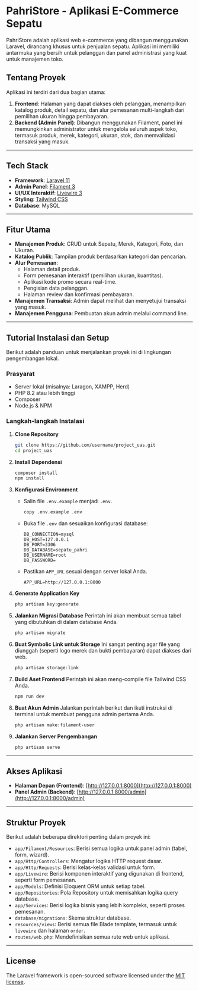 # PahriStore - Aplikasi E-Commerce Sepatu

PahriStore adalah aplikasi web e-commerce yang dibangun menggunakan Laravel, dirancang khusus untuk penjualan sepatu. Aplikasi ini memiliki antarmuka yang bersih untuk pelanggan dan panel administrasi yang kuat untuk manajemen toko.

## Tentang Proyek

Aplikasi ini terdiri dari dua bagian utama:

1.  **Frontend**: Halaman yang dapat diakses oleh pelanggan, menampilkan katalog produk, detail sepatu, dan alur pemesanan multi-langkah dari pemilihan ukuran hingga pembayaran.
2.  **Backend (Admin Panel)**: Dibangun menggunakan Filament, panel ini memungkinkan administrator untuk mengelola seluruh aspek toko, termasuk produk, merek, kategori, ukuran, stok, dan memvalidasi transaksi yang masuk.

---

## Tech Stack

-   **Framework**: [Laravel 11](https://laravel.com/)
-   **Admin Panel**: [Filament 3](https://filamentphp.com/)
-   **UI/UX Interaktif**: [Livewire 3](https://livewire.laravel.com/)
-   **Styling**: [Tailwind CSS](https://tailwindcss.com/)
-   **Database**: MySQL

---

## Fitur Utama

-   **Manajemen Produk**: CRUD untuk Sepatu, Merek, Kategori, Foto, dan Ukuran.
-   **Katalog Publik**: Tampilan produk berdasarkan kategori dan pencarian.
-   **Alur Pemesanan**:
    -   Halaman detail produk.
    -   Form pemesanan interaktif (pemilihan ukuran, kuantitas).
    -   Aplikasi kode promo secara real-time.
    -   Pengisian data pelanggan.
    -   Halaman review dan konfirmasi pembayaran.
-   **Manajemen Transaksi**: Admin dapat melihat dan menyetujui transaksi yang masuk.
-   **Manajemen Pengguna**: Pembuatan akun admin melalui command line.

---

## Tutorial Instalasi dan Setup

Berikut adalah panduan untuk menjalankan proyek ini di lingkungan pengembangan lokal.

### Prasyarat

-   Server lokal (misalnya: Laragon, XAMPP, Herd)
-   PHP 8.2 atau lebih tinggi
-   Composer
-   Node.js & NPM

### Langkah-langkah Instalasi

1.  **Clone Repository**

    ```bash
    git clone https://github.com/username/project_uas.git
    cd project_uas
    ```

2.  **Install Dependensi**

    ```bash
    composer install
    npm install
    ```

3.  **Konfigurasi Environment**

    -   Salin file `.env.example` menjadi `.env`.
        ```bash
        copy .env.example .env
        ```
    -   Buka file `.env` dan sesuaikan konfigurasi database:
        ```
        DB_CONNECTION=mysql
        DB_HOST=127.0.0.1
        DB_PORT=3306
        DB_DATABASE=sepatu_pahri
        DB_USERNAME=root
        DB_PASSWORD=
        ```
    -   Pastikan `APP_URL` sesuai dengan server lokal Anda.
        ```
        APP_URL=http://127.0.0.1:8000
        ```

4.  **Generate Application Key**

    ```bash
    php artisan key:generate
    ```

5.  **Jalankan Migrasi Database**
    Perintah ini akan membuat semua tabel yang dibutuhkan di dalam database Anda.

    ```bash
    php artisan migrate
    ```

6.  **Buat Symbolic Link untuk Storage**
    Ini sangat penting agar file yang diunggah (seperti logo merek dan bukti pembayaran) dapat diakses dari web.

    ```bash
    php artisan storage:link
    ```

7.  **Build Aset Frontend**
    Perintah ini akan meng-compile file Tailwind CSS Anda.

    ```bash
    npm run dev
    ```

8.  **Buat Akun Admin**
    Jalankan perintah berikut dan ikuti instruksi di terminal untuk membuat pengguna admin pertama Anda.

    ```bash
    php artisan make:filament-user
    ```

9.  **Jalankan Server Pengembangan**
    ```bash
    php artisan serve
    ```

---

## Akses Aplikasi

-   **Halaman Depan (Frontend)**: [http://127.0.0.1:8000](http://127.0.0.1:8000)
-   **Panel Admin (Backend)**: [http://127.0.0.1:8000/admin](http://127.0.0.1:8000/admin)

---

## Struktur Proyek

Berikut adalah beberapa direktori penting dalam proyek ini:

-   `app/Filament/Resources`: Berisi semua logika untuk panel admin (tabel, form, wizard).
-   `app/Http/Controllers`: Mengatur logika HTTP request dasar.
-   `app/Http/Requests`: Berisi kelas-kelas validasi untuk form.
-   `app/Livewire`: Berisi komponen interaktif yang digunakan di frontend, seperti form pemesanan.
-   `app/Models`: Definisi Eloquent ORM untuk setiap tabel.
-   `app/Repositories`: Pola Repository untuk memisahkan logika query database.
-   `app/Services`: Berisi logika bisnis yang lebih kompleks, seperti proses pemesanan.
-   `database/migrations`: Skema struktur database.
-   `resources/views`: Berisi semua file Blade template, termasuk untuk `livewire` dan halaman `order`.
-   `routes/web.php`: Mendefinisikan semua rute web untuk aplikasi.

---

## License

The Laravel framework is open-sourced software licensed under the [MIT license](https://opensource.org/licenses/MIT).
